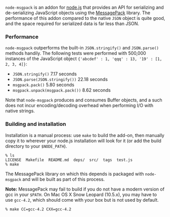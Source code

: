 `node-msgpack` is an addon for [node.js](http://nodejs.org) that provides an
API for serializing and de-serializing JavaScript objects using the
[MessagePack](http://msgpack.sourceforge.net) library. The performance of this
addon compared to the native `JSON` object is quite good, and the space
required for serialized data is far less than JSON.

### Performance

`node-msgpack` outperforms the built-in `JSON.stringify()` and `JSON.parse()`
methods handily. The following tests were performed with 500,000 instances of
the JavaScript object `{'abcdef' : 1, 'qqq' : 13, '19' : [1, 2, 3, 4]}`:

   * `JSON.stringify()` 7.17 seconds
   * `JSON.parse(JSON.stringify())` 22.18 seconds
   * `msgpack.pack()` 5.80 seconds
   * `msgpack.unpack(msgpack.pack())` 8.62 seconds

Note that `node-msgpack` produces and consumes Buffer objects, and a such does
not incur encoding/decoding overhead when performing I/O with native strings.

### Building and installation

Installation is a manual process: use `make` to build the add-on, then manually
copy it to wherever your node.js installation will look for it (or add the
build directory to your `$NODE_PATH`).

    % ls
    LICENSE  Makefile  README.md  deps/  src/  tags  test.js
    % make

The MessagePack library on which this depends is packaged with `node-msgpack`
and will be built as part of this process.

**Note:** MessagePack may fail to build if you do not have a modern version of
gcc in your `$PATH`. On Mac OS X Snow Leopard (10.5.x), you may have to use
`gcc-4.2`, which should come with your box but is not used by default.

    % make CC=gcc-4.2 CXX=gcc-4.2
